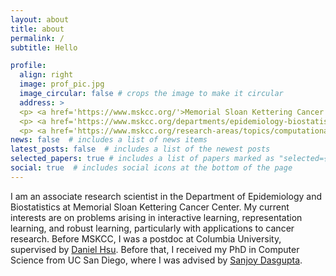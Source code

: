 ```yaml
---
layout: about
title: about
permalink: /
subtitle: Hello

profile:
  align: right
  image: prof_pic.jpg
  image_circular: false # crops the image to make it circular
  address: >
  <p> <a href='https://www.mskcc.org/'>Memorial Sloan Kettering Cancer Center</a> </p>
  <p> <a href='https://www.mskcc.org/departments/epidemiology-biostatistics'>Department of Epidemiology and Biostatistics</a> </p>
  <p> <a href='https://www.mskcc.org/research-areas/topics/computational-oncology'>Computational Oncology</a> </p>
news: false  # includes a list of news items
latest_posts: false  # includes a list of the newest posts
selected_papers: true # includes a list of papers marked as "selected={true}"
social: true  # includes social icons at the bottom of the page
---
```


I am an associate research scientist in the Department of Epidemiology and Biostatistics at Memorial Sloan Kettering Cancer Center. My current interests are on problems arising in interactive learning, representation learning, and robust learning, particularly with applications to cancer research. Before MSKCC, I was a postdoc at Columbia University, supervised by [Daniel Hsu](https://www.cs.columbia.edu/~djhsu/). Before that, I received my PhD in Computer Science from UC San Diego, where I was advised by [Sanjoy Dasgupta](https://cseweb.ucsd.edu/~dasgupta/).
